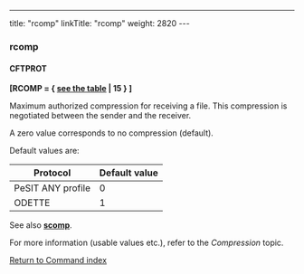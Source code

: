 ---
title: "rcomp"
linkTitle: "rcomp"
weight: 2820
---<span id="rcomp"></span>

### rcomp

#### CFTPROT

****[RCOMP = { <u>see the table</u> &#124; 15 } ]****

Maximum authorized compression for receiving a file.
This compression is negotiated between the sender and the receiver.

A zero value corresponds to no compression (default).

Default values are:


| Protocol  | Default value  |
| --- | --- |
| PeSIT ANY profile | 0 |
| ODETTE  | 1  |


See also ****[scomp](../scomp)****.

For more information (usable values etc.), refer to the *Compression*
topic.

[Return to Command index](../../)
